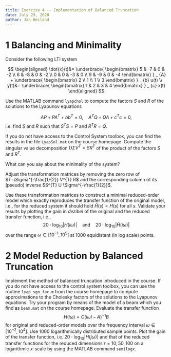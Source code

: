 ```yaml
---
title: Exercise 4 -- Implementation of Balanced Truncation
date: July 23, 2020
author: Jan Heiland
---
```


# 1 Balancing and Minimality

Consider the following LTI system

$$
\begin{aligned}
\dot{x}(t)&=
\underbrace{
\begin{bmatrix}
5 & -7 & 0 & -2 \\
6 & -8 & 0 & -2 \\
0 & 0 & -3 & 0 \\
9 & -9 & 0 & -4
\end{bmatrix}
} _ {A} 
+
\underbrace{
\begin{bmatrix}
2 \\
1 \\
1 \\
3
\end{bmatrix}
} _ {b} u(t)
\\
y(t)&=
\underbrace{
\begin{bmatrix}
1 & 2 & 3 & 4
\end{bmatrix}
} _ {c} x(t)
\end{aligned}
$$

Use the MATLAB command `lyapchol` to compute the factors $S$ and $R$ of the solutions to the Lyapunov equations

$$
A P+P A^{T}+b b^{T}=0, \quad A^{T} Q+Q A+c^{T} c=0,
$$
i.e. find $S$ and $R$ such that $S^TS = P$ and $R^TR=Q$.

If you do not have access to the Control System toolbox, you can find
the results in the file `LyapSol.mat` on the course homepage. Compute the singular
value decomposition $U \Sigma V^{T}=S R^{T}$ of the product of the 
factors $S$ and $R^{T}$. 

What can you say about the minimality of the system?

Adjust the transformation matrices by removing the zero row of $T=\Sigma^{-\frac{1}{2}} V^{T} R$ 
and the corresponding column of its (pseudo) inverse $S^{T} U \Sigma^{-\frac{1}{2}}$.

Use these transformation matrices to construct a minimal reduced-order
model which exactly reproduces the transfer function of the original model, i.e., for the reduced system it should hold
$\hat{H}(s)=H(s)$ for all $s$. Validate your results by plotting the
gain in *dezibel* of the original and the reduced transfer function, i.e., 
$$
20\cdot \log _ {10} |H(i\omega)| \quad \text{and} \quad 20\cdot \log _ {10}|\hat H(i\omega)|
$$
over the range $\omega \in [10^{-1},10^5]$ at $1000$ equidistant (in log scale)
points.

# 2 Model Reduction by Balanced Truncation

Implement the method of balanced truncation introduced in the course. If you do
not have access to the control system toolbox, you can use the routine
`lyap_sgn_fac.m` from the course homepage to compute approximations to the
Cholesky factors of the solutions to the Lyapunov equations. Try your program by
means of the model of a beam which you find as `beam.mat` on the course
homepage. Evaluate the transfer function
$$
H(i \omega)=C(i \omega I-A)^{-1} B
$$
for original and reduced-order models over the frequency interval $\omega
\in\left[10^{-2}, 10^{4}\right]$. Use $1000$ logarithmically distributed sample
points. Plot the gain of the transfer function, i.e. $20 \cdot \log _ {10}|H(j
\omega)|$ and that of the reduced transfer functions for the reduced dimensions
$r=10,50,100$ on a logarithmic $x$-scale by using the MATLAB command `semilogx`.
